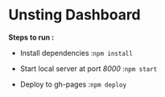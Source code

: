 # Unsting Dashboard

**Steps to run :**

* Install dependencies :``` npm install ```

* Start local server at port *8000* :``` npm start ```

* Deploy to gh-pages :```npm deploy```
